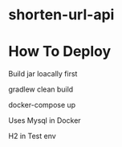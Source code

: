 # shorten-url-api

# How To Deploy
 Build jar loacally first
 
  gradlew clean build
  
  docker-compose up 
  
  
  Uses Mysql in Docker
  
  H2 in Test env


